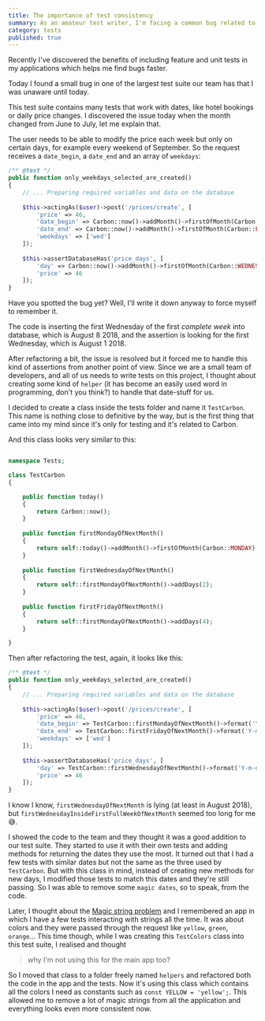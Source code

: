 ```yaml
---
title: The importance of test consistency
summary: As an amateur test writer, I'm facing a common bug related to dates.
category: tests
published: true
---
```

Recently I've discovered the benefits of including feature and unit tests in my applications which helps me find bugs faster.

Today I found a small bug in one of the largest test suite our team has that I was unaware until today.

This test suite contains many tests that work with dates, like hotel bookings or daily price changes. I discovered the 
issue today when the month changed from June to July, let me explain that.

The user needs to be able to modify the price each week but only on certain days, for example every weekend of September. 
So the request receives a `date_begin`, a `date_end` and an array of `weekdays`:

```php
/** @test */
public function only_weekdays_selected_are_created()
{
    // ... Preparing required variables and data on the database
    
    $this->actingAs($user)->post('/prices/create', [
        'price' => 46,
        'date_begin' => Carbon::now()->addMonth()->firstOfMonth(Carbon::MONDAY)->format('Y-m-d'),
        'date_end' => Carbon::now()->addMonth()->firstOfMonth(Carbon::FRIDAY)->format('Y-m-d'),
        'weekdays' => ['wed']
    ]);
    
    $this->assertDatabaseHas('price_days', [
        'day' => Carbon::now()->addMonth()->firstOfMonth(Carbon::WEDNESDAY)->format('Y-m-d'),
        'price' => 46
    ]);
}
```

Have you spotted the bug yet? Well, I'll write it down anyway to force myself to remember it.

The code is inserting the first Wednesday of the first *complete week* into database, which is August 8 2018, and the 
assertion is looking for the first Wednesday, which is August 1 2018. 

After refactoring a bit, the issue is resolved but it forced me to handle this kind of assertions from another point of 
view. Since we are a small team of developers, and all of us needs to write tests on this project, I thought about creating 
some kind of `helper` (it has become an easily used word in programming, don't you think?) to handle that date-stuff for us.

I decided to create a class inside the tests folder and name it `TestCarbon`. This name is nothing close to definitive 
by the way, but is the first thing that came into my mind since it's only for testing and it's related to Carbon.

And this class looks very similar to this:

```php

namespace Tests;

class TestCarbon
{

	public function today()
	{
	    return Carbon::now();
	}
	
	public function firstMondayOfNextMonth()
	{
		return self::today()->addMonth()->firstOfMonth(Carbon::MONDAY);
	}
	
	public function firstWednesdayOfNextMonth()
	{
		return self::firstMondayOfNextMonth()->addDays(2);
	}
	
	public function firstFridayOfNextMonth()
	{
		return self::firstMondayOfNextMonth()->addDays(4);
	}

}
```

Then after refactoring the test, again, it looks like this:

```php
/** @test */
public function only_weekdays_selected_are_created()
{
    // ... Preparing required variables and data on the database
    
    $this->actingAs($user)->post('/prices/create', [
        'price' => 46,
        'date_begin' => TestCarbon::firstMondayOfNextMonth()->format('Y-m-d'),
        'date_end' => TestCarbon::firstFridayOfNextMonth()->format('Y-m-d'),
        'weekdays' => ['wed']
    ]);
    
    $this->assertDatabaseHas('price_days', [
        'day' => TestCarbon::firstWednesdayOfNextMonth()->format('Y-m-d'),
        'price' => 46
    ]);
}
```

I know I know, `firstWednesdayOfNextMonth` is lying (at least in August 2018), but `firstWednesdayInsideFirstFullWeekOfNextMonth` 
seemed too long for me 😅.

I showed the code to the team and they thought it was a good addition to our test suite. They started to use it with their
own tests and adding methods for returning the dates they use the most. It turned out that I had a few tests 
with similar dates but not the same as the three used by `TestCarbon`. But with this class in mind, instead of 
creating new methods for new days, I modified those tests to match this dates and they're still passing. So I was able
to remove some `magic dates`, so to speak, from the code.

Later, I thought about the [Magic string problem](https://en.wikipedia.org/wiki/Magic_string) and I remembered an app in 
which I have a few tests interacting with strings all the time. It was about colors and they were passed 
through the request like `yellow`, `green`, `orange`... This time though, while I was creating this `TestColors` class 
into this test suite, I realised and thought

> why I'm not using this for the main app too?

So I moved that class to a folder freely named `helpers` and refactored both the code in the app and the tests. Now it's 
using this class which contains all the colors I need as constants such as `const YELLOW = 'yellow';`. This allowed
me to remove a lot of magic strings from all the application and everything looks even more consistent now.